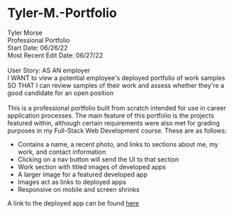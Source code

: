 # Tyler-M.-Portfolio
Tyler Morse<br>
Professional Portfolio<br>
Start Date: 06/26/22<br>
Most Recent Edit Date: 06/27/22<br>
<br>
User Story: AS AN employer<br>
I WANT to view a potential employee's deployed portfolio of work samples<br>
SO THAT I can review samples of their work and assess whether they're a good candidate for an open position<br>
<br>
This is a professional portfolio built from scratch intended for use in career application processes. The main feature of this portfolio is the projects featured within, although certain requirements were also met for grading purposes in my Full-Stack Web Development course. These are as follows:<ul>
<li>Contains a name, a recent photo, and links to sections about me, my work, and contact information</li>
<li>Clicking on a nav button will send the UI to that section</li>
<li>Work section with titled images of developed apps</li>
<li>A larger image for a featured developed app</li>
<li>Images act as links to deployed apps</li>
<li>Responsive on mobile and screen shrinks</li>
</ul>

A link to the deployed app can be found <a href="https://tmorse2222.github.io/Tyler-M.-Portfolio/">here</a>